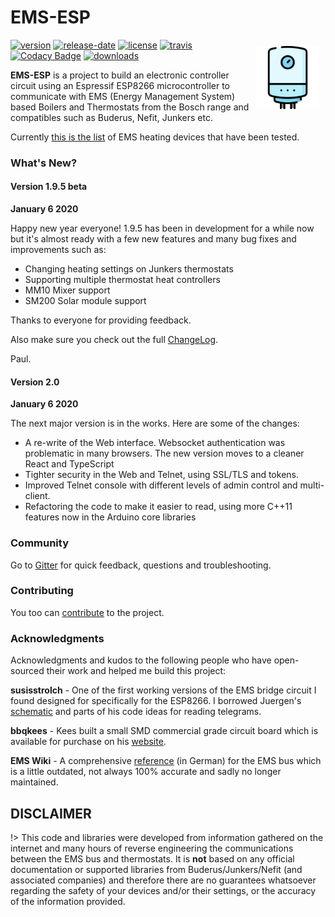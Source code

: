 
# EMS-ESP

<img style="margin: 10px 10px; float:right; width:20%" src="_media/boiler.svg" alt="EMS-ESP Logo"></img>

[![version](https://img.shields.io/github/release/proddy/EMS-ESP.svg?label=Latest%20Release)](https://github.com/proddy/EMS-ESP/blob/master/CHANGELOG.md)
[![release-date](https://img.shields.io/github/release-date/proddy/EMS-ESP.svg?label=Released)](https://github.com/proddy/EMS-ESP/commits/master)
[![license](https://img.shields.io/github/license/proddy/EMS-ESP.svg)](LICENSE)
[![travis](https://travis-ci.com/proddy/EMS-ESP.svg?branch=master)](https://travis-ci.com/proddy/EMS-ESP)
[![Codacy Badge](https://api.codacy.com/project/badge/Grade/b8880625bdf841d4adb2829732030887)](https://app.codacy.com/app/proddy/EMS-ESP?utm_source=github.com&utm_medium=referral&utm_content=proddy/EMS-ESP&utm_campaign=Badge_Grade_Settings)
[![downloads](https://img.shields.io/github/downloads/proddy/EMS-ESP/total.svg)](https://github.com/proddy/EMS-ESP/releases)

**EMS-ESP** is a project to build an electronic controller circuit using an Espressif ESP8266 microcontroller to communicate with EMS (Energy Management System) based Boilers and Thermostats from the Bosch range and compatibles such as Buderus, Nefit, Junkers etc.

Currently [this is the list](Supported-EMS-Devices) of EMS heating devices that have been tested. 

### What's New?

<!-- tabs:start -->

#### **Version 1.9.5 beta**
**January 6 2020**

Happy new year everyone! 1.9.5 has been in development for a while now but it's almost ready with a few new features and many bug fixes and improvements such as:

- Changing heating settings on Junkers thermostats
- Supporting multiple thermostat heat controllers
- MM10 Mixer support
- SM200 Solar module support

Thanks to everyone for providing feedback.

Also make sure you check out the full [ChangeLog](https://github.com/proddy/EMS-ESP/blob/dev/CHANGELOG.md).

Paul.

#### **Version 2.0**
**January 6 2020**

The next major version is in the works. Here are some of the changes:
- A re-write of the Web interface. Websocket authentication was problematic in many browsers. The new version moves to a cleaner React and TypeScript
- Tighter security in the Web and Telnet, using SSL/TLS and tokens.
- Improved Telnet console with different levels of admin control and multi-client.
- Refactoring the code to make it easier to read, using more C++11 features now in the Arduino core libraries
 
<!-- tabs:end -->

### Community
Go to [Gitter](https://gitter.im/EMS-ESP/community) for quick feedback, questions and troubleshooting.

### Contributing
You too can [contribute](Contributing) to the project.

### Acknowledgments

Acknowledgments and kudos to the following people who have open-sourced their work and helped me build this project:

 **susisstrolch** - One of the first working versions of the EMS bridge circuit I found designed for specifically for the ESP8266. I borrowed Juergen's [schematic](https://github.com/susisstrolch/EMS-ESP12) and parts of his code ideas for reading telegrams.

 **bbqkees** - Kees built a small SMD commercial grade circuit board which is available for purchase on his [website](https://bbqkees-electronics.nl/).

 **EMS Wiki** - A comprehensive [reference](https://emswiki.thefischer.net/doku.php?id=wiki:ems:telegramme) (in German) for the EMS bus which is a little outdated, not always 100% accurate and sadly no longer maintained.


## DISCLAIMER

!> This code and libraries were developed from information gathered on the internet and many hours of reverse engineering the communications between the EMS bus and thermostats. It is **not** based on any official documentation or supported libraries from Buderus/Junkers/Nefit (and associated companies) and therefore there are no guarantees whatsoever regarding the safety of your devices and/or their settings, or the accuracy of the information provided.
